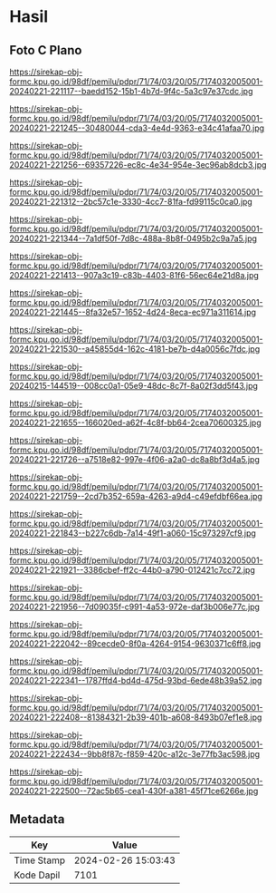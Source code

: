 # Hasil

## Foto C Plano

https://sirekap-obj-formc.kpu.go.id/98df/pemilu/pdpr/71/74/03/20/05/7174032005001-20240221-221117--baedd152-15b1-4b7d-9f4c-5a3c97e37cdc.jpg

https://sirekap-obj-formc.kpu.go.id/98df/pemilu/pdpr/71/74/03/20/05/7174032005001-20240221-221245--30480044-cda3-4e4d-9363-e34c41afaa70.jpg

https://sirekap-obj-formc.kpu.go.id/98df/pemilu/pdpr/71/74/03/20/05/7174032005001-20240221-221256--69357226-ec8c-4e34-954e-3ec96ab8dcb3.jpg

https://sirekap-obj-formc.kpu.go.id/98df/pemilu/pdpr/71/74/03/20/05/7174032005001-20240221-221312--2bc57c1e-3330-4cc7-81fa-fd99115c0ca0.jpg

https://sirekap-obj-formc.kpu.go.id/98df/pemilu/pdpr/71/74/03/20/05/7174032005001-20240221-221344--7a1df50f-7d8c-488a-8b8f-0495b2c9a7a5.jpg

https://sirekap-obj-formc.kpu.go.id/98df/pemilu/pdpr/71/74/03/20/05/7174032005001-20240221-221413--907a3c19-c83b-4403-81f6-56ec64e21d8a.jpg

https://sirekap-obj-formc.kpu.go.id/98df/pemilu/pdpr/71/74/03/20/05/7174032005001-20240221-221445--8fa32e57-1652-4d24-8eca-ec971a311614.jpg

https://sirekap-obj-formc.kpu.go.id/98df/pemilu/pdpr/71/74/03/20/05/7174032005001-20240221-221530--a45855d4-162c-4181-be7b-d4a0056c7fdc.jpg

https://sirekap-obj-formc.kpu.go.id/98df/pemilu/pdpr/71/74/03/20/05/7174032005001-20240215-144519--008cc0a1-05e9-48dc-8c7f-8a02f3dd5f43.jpg

https://sirekap-obj-formc.kpu.go.id/98df/pemilu/pdpr/71/74/03/20/05/7174032005001-20240221-221655--166020ed-a62f-4c8f-bb64-2cea70600325.jpg

https://sirekap-obj-formc.kpu.go.id/98df/pemilu/pdpr/71/74/03/20/05/7174032005001-20240221-221726--a7518e82-997e-4f06-a2a0-dc8a8bf3d4a5.jpg

https://sirekap-obj-formc.kpu.go.id/98df/pemilu/pdpr/71/74/03/20/05/7174032005001-20240221-221759--2cd7b352-659a-4263-a9d4-c49efdbf66ea.jpg

https://sirekap-obj-formc.kpu.go.id/98df/pemilu/pdpr/71/74/03/20/05/7174032005001-20240221-221843--b227c6db-7a14-49f1-a060-15c973297cf9.jpg

https://sirekap-obj-formc.kpu.go.id/98df/pemilu/pdpr/71/74/03/20/05/7174032005001-20240221-221921--3386cbef-ff2c-44b0-a790-012421c7cc72.jpg

https://sirekap-obj-formc.kpu.go.id/98df/pemilu/pdpr/71/74/03/20/05/7174032005001-20240221-221956--7d09035f-c991-4a53-972e-daf3b006e77c.jpg

https://sirekap-obj-formc.kpu.go.id/98df/pemilu/pdpr/71/74/03/20/05/7174032005001-20240221-222042--89cecde0-8f0a-4264-9154-9630371c6ff8.jpg

https://sirekap-obj-formc.kpu.go.id/98df/pemilu/pdpr/71/74/03/20/05/7174032005001-20240221-222341--1787ffd4-bd4d-475d-93bd-6ede48b39a52.jpg

https://sirekap-obj-formc.kpu.go.id/98df/pemilu/pdpr/71/74/03/20/05/7174032005001-20240221-222408--81384321-2b39-401b-a608-8493b07ef1e8.jpg

https://sirekap-obj-formc.kpu.go.id/98df/pemilu/pdpr/71/74/03/20/05/7174032005001-20240221-222434--9bb8f87c-f859-420c-a12c-3e77fb3ac598.jpg

https://sirekap-obj-formc.kpu.go.id/98df/pemilu/pdpr/71/74/03/20/05/7174032005001-20240221-222500--72ac5b65-cea1-430f-a381-45f71ce6266e.jpg


## Metadata

| Key        | Value               |
| ---------- | ------------------- |
| Time Stamp | 2024-02-26 15:03:43 |
| Kode Dapil | 7101                |



